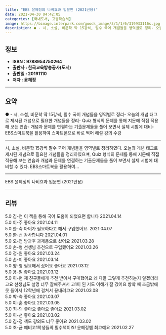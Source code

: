 ```yaml
---
title: "EBS 윤혜정의 나비효과 입문편 (2021년용)"
date: 2021-04-30 04:42:05
categories: [국내도서, 고등학습서]
image: https://bimage.interpark.com/goods_image/3/1/1/6/319933116s.jpg
description: ● - 시, 소설, 비문학 딱 15강씩, 필수 국어 개념들을 영역별로 정리- 오늘의 개념 태그로 제시된 개념으로 필요한 개념들을 정리- Quiz 형식의 문제를 통해 지문에 직접 적용해 보는 연습- 개념과 문제를 연결하는 기출문제들을 풀어 보면서 실제 시험에 대비- EBS스마트북을 활용
---
```


## **정보**

- **ISBN : 9788954750264**
- **출판사 : 한국교육방송공사(도서)**
- **출판일 : 20191110**
- **저자 : 윤혜정**

------



## **요약**

●  - 시, 소설, 비문학 딱 15강씩, 필수 국어 개념들을 영역별로 정리- 오늘의 개념 태그로 제시된 개념으로 필요한 개념들을 정리- Quiz 형식의 문제를 통해 지문에 직접 적용해 보는 연습- 개념과 문제를 연결하는 기출문제들을 풀어 보면서 실제 시험에 대비- EBS스마트북을 활용하여 스마트폰으로 바로 찍어 해설 강의 수강

------

시, 소설, 비문학 15강씩 필수 국어 개념들을 영역별로 정리하였다. 오늘의 개념 태그로 제시된 개념으로 필요한 개념들을 정리하였으며, Quiz 형식의 문제를 통해 지문에 직접 적용해 보는 연습과 개념과 문제를 연결하는 기출문제들을 풀어 보면서 실제 시험에 대비할 수 있다. EBS스마트북을 활용하여... 

------


EBS 윤혜정의 나비효과 입문편 (2021년용) 

------


## **리뷰** 

5.0 김-연 이 책을 통해 국어 도움이 되었으면 합니다 2021.04.14 <br/>5.0 이-주 좋아요 2021.04.11 <br/>5.0 한-숙 아이가 필요하다고 해서 구입했어요.  2021.04.07 <br/>5.0 한-선 감사합니다 2021.04.01 <br/>5.0 오-연 방과후 과제용으로 샀어요 2021.03.28 <br/>5.0 손-형 선생님 추천으로 구입했어요 2021.03.26 <br/>5.0 정-원 좋아요 2021.03.24 <br/>5.0 손-미 좋아요 2021.03.14 <br/>5.0 양-영 필요해서 샀어요 좋아요 2021.03.12 <br/>5.0 용-일 좋아요 2021.03.12 <br/>5.0 이-현 제 친구들에게 추천 받아서 구매했어요 왜 다들 그렇게 추천하는지 알겠더라고요 선생님도 설명 너무 잘해주셔서 고1이 된 저도 이해가 잘 갔어요 방학 때 조금밖에 못 들어서 12학년에 걸쳐서 끝내려고요 2021.03.08 <br/>5.0 박-숙 좋아요 2021.03.07 <br/>5.0 이-훈 좋아요 2021.03.05 <br/>3.0 최-의 좋아요 좋아요 좋아요 2021.03.02 <br/>5.0 이-선 좋아요 2021.03.02 <br/>5.0 김-정 책도 강의도 너무 좋아요 2021.03.02 <br/>5.0 조-균 예비고1학생들의 필수책이죠!
윤혜정쌤 최고예요 2021.02.27 <br/>